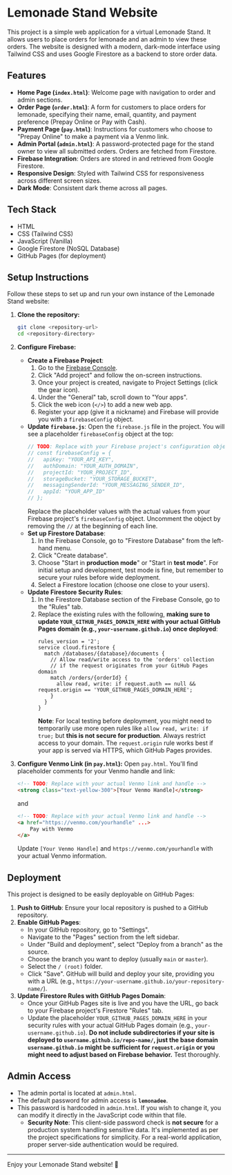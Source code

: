 # Lemonade Stand Website

This project is a simple web application for a virtual Lemonade Stand. It allows users to place orders for lemonade and an admin to view these orders. The website is designed with a modern, dark-mode interface using Tailwind CSS and uses Google Firestore as a backend to store order data.

## Features

*   **Home Page (`index.html`)**: Welcome page with navigation to order and admin sections.
*   **Order Page (`order.html`)**: A form for customers to place orders for lemonade, specifying their name, email, quantity, and payment preference (Prepay Online or Pay with Cash).
*   **Payment Page (`pay.html`)**: Instructions for customers who choose to "Prepay Online" to make a payment via a Venmo link.
*   **Admin Portal (`admin.html`)**: A password-protected page for the stand owner to view all submitted orders. Orders are fetched from Firestore.
*   **Firebase Integration**: Orders are stored in and retrieved from Google Firestore.
*   **Responsive Design**: Styled with Tailwind CSS for responsiveness across different screen sizes.
*   **Dark Mode**: Consistent dark theme across all pages.

## Tech Stack

*   HTML
*   CSS (Tailwind CSS)
*   JavaScript (Vanilla)
*   Google Firestore (NoSQL Database)
*   GitHub Pages (for deployment)

## Setup Instructions

Follow these steps to set up and run your own instance of the Lemonade Stand website:

1.  **Clone the repository:**
    ```bash
    git clone <repository-url>
    cd <repository-directory>
    ```

2.  **Configure Firebase:**
    *   **Create a Firebase Project**:
        1.  Go to the [Firebase Console](https://console.firebase.google.com/).
        2.  Click "Add project" and follow the on-screen instructions.
        3.  Once your project is created, navigate to Project Settings (click the gear icon).
        4.  Under the "General" tab, scroll down to "Your apps".
        5.  Click the web icon (`</>`) to add a new web app.
        6.  Register your app (give it a nickname) and Firebase will provide you with a `firebaseConfig` object.
    *   **Update `firebase.js`**:
        Open the `firebase.js` file in the project. You will see a placeholder `firebaseConfig` object at the top:
        ```javascript
        // TODO: Replace with your Firebase project's configuration object
        // const firebaseConfig = {
        //   apiKey: "YOUR_API_KEY",
        //   authDomain: "YOUR_AUTH_DOMAIN",
        //   projectId: "YOUR_PROJECT_ID",
        //   storageBucket: "YOUR_STORAGE_BUCKET",
        //   messagingSenderId: "YOUR_MESSAGING_SENDER_ID",
        //   appId: "YOUR_APP_ID"
        // };
        ```
        Replace the placeholder values with the actual values from your Firebase project's `firebaseConfig` object. Uncomment the object by removing the `//` at the beginning of each line.
    *   **Set up Firestore Database**:
        1.  In the Firebase Console, go to "Firestore Database" from the left-hand menu.
        2.  Click "Create database".
        3.  Choose "Start in **production mode**" or "Start in **test mode**". For initial setup and development, test mode is fine, but remember to secure your rules before wide deployment.
        4.  Select a Firestore location (choose one close to your users).
    *   **Update Firestore Security Rules**:
        1.  In the Firestore Database section of the Firebase Console, go to the "Rules" tab.
        2.  Replace the existing rules with the following, **making sure to update `YOUR_GITHUB_PAGES_DOMAIN_HERE` with your actual GitHub Pages domain (e.g., `your-username.github.io`) once deployed**:
            ```
            rules_version = '2';
            service cloud.firestore {
              match /databases/{database}/documents {
                // Allow read/write access to the 'orders' collection
                // if the request originates from your GitHub Pages domain
                match /orders/{orderId} {
                  allow read, write: if request.auth == null && request.origin == 'YOUR_GITHUB_PAGES_DOMAIN_HERE';
                }
              }
            }
            ```
            **Note**: For local testing before deployment, you might need to temporarily use more open rules like `allow read, write: if true;` but **this is not secure for production**. Always restrict access to your domain. The `request.origin` rule works best if your app is served via HTTPS, which GitHub Pages provides.

3.  **Configure Venmo Link (in `pay.html`):**
    Open `pay.html`. You'll find placeholder comments for your Venmo handle and link:
    ```html
    <!-- TODO: Replace with your actual Venmo link and handle -->
    <strong class="text-yellow-300">[Your Venmo Handle]</strong>
    ```
    and
    ```html
    <!-- TODO: Replace with your actual Venmo link and handle -->
    <a href="https://venmo.com/yourhandle" ...>
        Pay with Venmo
    </a>
    ```
    Update `[Your Venmo Handle]` and `https://venmo.com/yourhandle` with your actual Venmo information.

## Deployment

This project is designed to be easily deployable on GitHub Pages:

1.  **Push to GitHub**: Ensure your local repository is pushed to a GitHub repository.
2.  **Enable GitHub Pages**:
    *   In your GitHub repository, go to "Settings".
    *   Navigate to the "Pages" section from the left sidebar.
    *   Under "Build and deployment", select "Deploy from a branch" as the source.
    *   Choose the branch you want to deploy (usually `main` or `master`).
    *   Select the `/ (root)` folder.
    *   Click "Save". GitHub will build and deploy your site, providing you with a URL (e.g., `https://your-username.github.io/your-repository-name/`).
3.  **Update Firestore Rules with GitHub Pages Domain**:
    *   Once your GitHub Pages site is live and you have the URL, go back to your Firebase project's Firestore "Rules" tab.
    *   Update the placeholder `YOUR_GITHUB_PAGES_DOMAIN_HERE` in your security rules with your actual GitHub Pages domain (e.g., `your-username.github.io`). **Do not include subdirectories if your site is deployed to `username.github.io/repo-name/`, just the base domain `username.github.io` might be sufficient for `request.origin` or you might need to adjust based on Firebase behavior.** Test thoroughly.

## Admin Access

*   The admin portal is located at `admin.html`.
*   The default password for admin access is **`lemonadee`**.
*   This password is hardcoded in `admin.html`. If you wish to change it, you can modify it directly in the JavaScript code within that file.
    *   **Security Note**: This client-side password check is **not secure** for a production system handling sensitive data. It's implemented as per the project specifications for simplicity. For a real-world application, proper server-side authentication would be required.

---
Enjoy your Lemonade Stand website! 🍋
